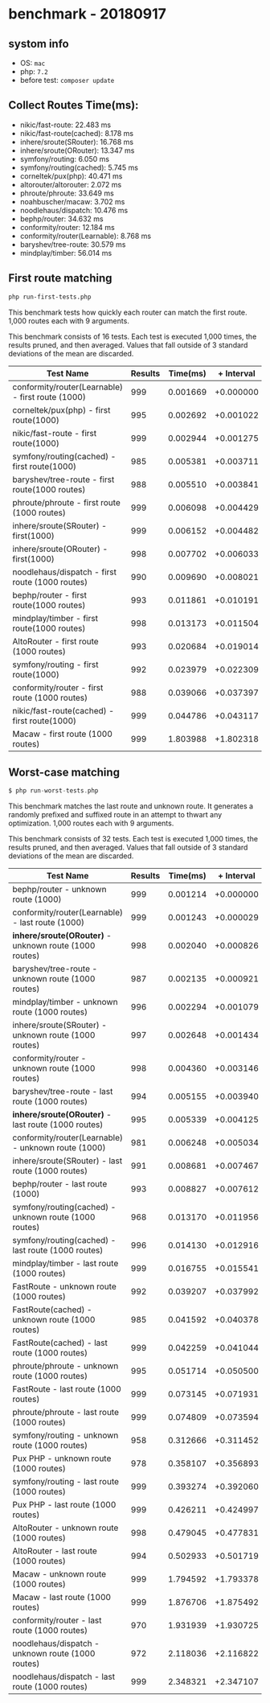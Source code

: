 # benchmark - 20180917

## systom info

- OS: `mac` 
- php: `7.2`
- before test: `composer update`

## Collect Routes Time(ms):

- nikic/fast-route: 22.483 ms
- nikic/fast-route(cached): 8.178 ms
- inhere/sroute(SRouter): 16.768 ms
- inhere/sroute(ORouter): 13.347 ms
- symfony/routing: 6.050 ms
- symfony/routing(cached): 5.745 ms
- corneltek/pux(php): 40.471 ms
- altorouter/altorouter: 2.072 ms
- phroute/phroute: 33.649 ms
- noahbuscher/macaw: 3.702 ms
- noodlehaus/dispatch: 10.476 ms
- bephp/router: 34.632 ms
- conformity/router: 12.184 ms
- conformity/router(Learnable): 8.768 ms
- baryshev/tree-route: 30.579 ms
- mindplay/timber: 56.014 ms

## First route matching

```bash
php run-first-tests.php
```

This benchmark tests how quickly each router can match the first route. 1,000 routes each with 9 arguments.

This benchmark consists of 16 tests. Each test is executed 1,000 times, the results pruned, and then averaged. Values that fall outside of 3 standard deviations of the mean are discarded.


Test Name | Results | Time(ms) | + Interval | Change
------------------ | ------- | ------- | ---------- | -----------
conformity/router(Learnable) - first route (1000)       | 999 | 0.001669 | +0.000000 | baseline
corneltek/pux(php) - first route(1000)                  | 995 | 0.002692 | +0.001022 | 61% slower
nikic/fast-route - first route(1000)                    | 999 | 0.002944 | +0.001275 | 76% slower
symfony/routing(cached) - first route(1000)             | 985 | 0.005381 | +0.003711 | 222% slower
baryshev/tree-route - first route(1000 routes)          | 988 | 0.005510 | +0.003841 | 230% slower
phroute/phroute - first route (1000 routes)             | 999 | 0.006098 | +0.004429 | 265% slower
inhere/sroute(SRouter) - first(1000)                    | 999 | 0.006152 | +0.004482 | 269% slower
inhere/sroute(ORouter) - first(1000)                    | 998 | 0.007702 | +0.006033 | 361% slower
noodlehaus/dispatch - first route (1000 routes)         | 990 | 0.009690 | +0.008021 | 480% slower
bephp/router - first route(1000 routes)                 | 993 | 0.011861 | +0.010191 | 610% slower
mindplay/timber - first route(1000 routes)              | 998 | 0.013173 | +0.011504 | 689% slower
AltoRouter - first route (1000 routes)                  | 993 | 0.020684 | +0.019014 | 1139% slower
symfony/routing - first route(1000)                     | 992 | 0.023979 | +0.022309 | 1336% slower
conformity/router - first route (1000 routes)           | 988 | 0.039066 | +0.037397 | 2240% slower
nikic/fast-route(cached) - first route(1000)            | 999 | 0.044786 | +0.043117 | 2583% slower
Macaw - first route (1000 routes)                       | 999 | 1.803988 | +1.802318 | 107962% slower

## Worst-case matching

```php
$ php run-worst-tests.php
```

This benchmark matches the last route and unknown route. It generates a randomly prefixed and suffixed route in an attempt to thwart any optimization. 1,000 routes each with 9 arguments.

This benchmark consists of 32 tests. Each test is executed 1,000 times, the results pruned, and then averaged. Values that fall outside of 3 standard deviations of the mean are discarded.


Test Name | Results | Time(ms) | + Interval | Change
------------------ | ------- | ------- | ---------- | -----------
bephp/router - unknown route (1000)                     | 999 | 0.001214 | +0.000000 | baseline
conformity/router(Learnable) - last route (1000)        | 999 | 0.001243 | +0.000029 | 2% slower
**inhere/sroute(ORouter)** - unknown route (1000 routes)| 998 | 0.002040 | +0.000826 | 68% slower
baryshev/tree-route - unknown route (1000 routes)       | 987 | 0.002135 | +0.000921 | 76% slower
mindplay/timber - unknown route (1000 routes)           | 996 | 0.002294 | +0.001079 | 89% slower
inhere/sroute(SRouter) - unknown route (1000 routes)    | 997 | 0.002648 | +0.001434 | 118% slower
conformity/router - unknown route (1000 routes)         | 998 | 0.004360 | +0.003146 | 259% slower
baryshev/tree-route - last route (1000 routes)          | 994 | 0.005155 | +0.003940 | 324% slower
**inhere/sroute(ORouter)** - last route (1000 routes)   | 995 | 0.005339 | +0.004125 | 340% slower
conformity/router(Learnable) - unknown route (1000)     | 981 | 0.006248 | +0.005034 | 415% slower
inhere/sroute(SRouter) - last route (1000 routes)       | 991 | 0.008681 | +0.007467 | 615% slower
bephp/router - last route (1000)                        | 993 | 0.008827 | +0.007612 | 627% slower
symfony/routing(cached) - unknown route (1000 routes)   | 968 | 0.013170 | +0.011956 | 985% slower
symfony/routing(cached) - last route (1000 routes)      | 996 | 0.014130 | +0.012916 | 1064% slower
mindplay/timber - last route (1000 routes)              | 999 | 0.016755 | +0.015541 | 1280% slower
FastRoute - unknown route (1000 routes)                 | 992 | 0.039207 | +0.037992 | 3129% slower
FastRoute(cached) - unknown route (1000 routes)         | 985 | 0.041592 | +0.040378 | 3325% slower
FastRoute(cached) - last route (1000 routes)            | 999 | 0.042259 | +0.041044 | 3380% slower
phroute/phroute - unknown route (1000 routes)           | 995 | 0.051714 | +0.050500 | 4159% slower
FastRoute - last route (1000 routes)                    | 999 | 0.073145 | +0.071931 | 5924% slower
phroute/phroute - last route (1000 routes)              | 999 | 0.074809 | +0.073594 | 6061% slower
symfony/routing - unknown route (1000 routes)           | 958 | 0.312666 | +0.311452 | 25649% slower
Pux PHP - unknown route (1000 routes)                   | 978 | 0.358107 | +0.356893 | 29391% slower
symfony/routing - last route (1000 routes)              | 999 | 0.393274 | +0.392060 | 32287% slower
Pux PHP - last route (1000 routes)                      | 999 | 0.426211 | +0.424997 | 35000% slower
AltoRouter - unknown route (1000 routes)                | 998 | 0.479045 | +0.477831 | 39351% slower
AltoRouter - last route (1000 routes)                   | 994 | 0.502933 | +0.501719 | 41318% slower
Macaw - unknown route (1000 routes)                     | 999 | 1.794592 | +1.793378 | 147690% slower
Macaw - last route (1000 routes)                        | 999 | 1.876706 | +1.875492 | 154452% slower
conformity/router - last route (1000 routes)            | 970 | 1.931939 | +1.930725 | 159001% slower
noodlehaus/dispatch - unknown route (1000 routes)       | 972 | 2.118036 | +2.116822 | 174326% slower
noodlehaus/dispatch - last route (1000 routes)          | 999 | 2.348321 | +2.347107 | 193291% slower
